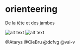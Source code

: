 # orienteering
De la tête et des jambes

![alt text](https://upload.wikimedia.org/wikipedia/commons/c/ce/Orienteering_symbol.svg)
![alt text](https://upload.wikimedia.org/wikipedia/commons/b/bb/Control_description.svg)

@Atarys
@CleBru
@dcfvg
@val-v
